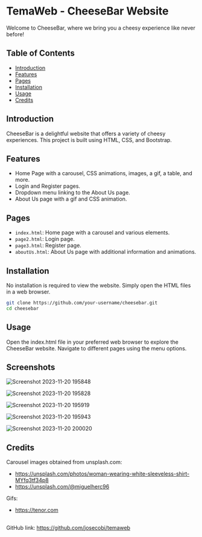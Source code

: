 # TemaWeb - CheeseBar Website

Welcome to CheeseBar, where we bring you a cheesy experience like never before!

## Table of Contents
- [Introduction](#introduction)
- [Features](#features)
- [Pages](#pages)
- [Installation](#installation)
- [Usage](#usage)
- [Credits](#credits)
  

## Introduction

CheeseBar is a delightful website that offers a variety of cheesy experiences. This project is built using HTML, CSS, and Bootstrap.

## Features

- Home Page with a carousel, CSS animations, images, a gif, a table, and more.
- Login and Register pages.
- Dropdown menu linking to the About Us page.
- About Us page with a gif and CSS animation.

## Pages

- `index.html`: Home page with a carousel and various elements.
- `page2.html`: Login page.
- `page3.html`: Register page.
- `aboutUs.html`: About Us page with additional information and animations.

## Installation

No installation is required to view the website. Simply open the HTML files in a web browser.

```bash
git clone https://github.com/your-username/cheesebar.git
cd cheesebar
```
## Usage

Open the index.html file in your preferred web browser to explore the CheeseBar website. Navigate to different pages using the menu options.

## Screenshots
![Screenshot 2023-11-20 195848](https://github.com/josecobi/temaweb/assets/58313777/a41cf77d-1190-4700-b18e-5401a504093c)

![Screenshot 2023-11-20 195828](https://github.com/josecobi/temaweb/assets/58313777/25f94c24-e0e9-4c2a-96bb-eb777a278362)


![Screenshot 2023-11-20 195919](https://github.com/josecobi/temaweb/assets/58313777/9433dc38-e3c6-479e-bb82-fc0479c98c80)

![Screenshot 2023-11-20 195943](https://github.com/josecobi/temaweb/assets/58313777/77ad9eca-177f-4d0b-a5fa-498ad9977eaf)

![Screenshot 2023-11-20 200020](https://github.com/josecobi/temaweb/assets/58313777/cd7873ae-ed64-4d1c-9221-75edd149a38a)

## Credits

Carousel images obtained from unsplash.com:
- https://unsplash.com/photos/woman-wearing-white-sleeveless-shirt-MYfq3tf34p8
- https://unsplash.com/@miguelherc96

Gifs:
- https://tenor.com

## 
GitHub link: https://github.com/josecobi/temaweb
